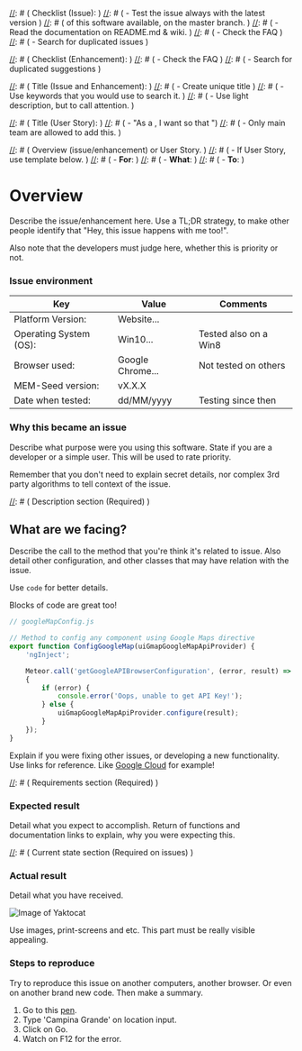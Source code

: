 [//]: # (#############################################################)
[//]: # ( WARNING! This is an comment. If you need, use it.           )
[//]: # ( -| READ this below, BEFORE saving the new issue.            )
[//]: # (  V                                                          )

[//]: # ( Checklist (Issue):                                          )
[//]: # (   - Test the issue always with the latest version           )
[//]: # ( of this software available, on the master branch.           )
[//]: # (   - Read the documentation on README.md & wiki.             )
[//]: # (   - Check the FAQ                                           )
[//]: # (   - Search for duplicated issues                            )

[//]: # ( Checklist (Enhancement):                                    )
[//]: # (   - Check the FAQ                                           )
[//]: # (   - Search for duplicated suggestions                       )

[//]: # ( Title (Issue and Enhancement):                              )
[//]: # (   - Create unique title                                     )
[//]: # (   - Use keywords that you would use to search it.           )
[//]: # (   - Use light description, but to call attention.           )

[//]: # ( Title (User Story):                                         )
[//]: # (   - "As a <type of User>, I want <a goal> so that <benefit>")
[//]: # (   - Only main team are allowed to add this.                 )

[//]: # ( QUICK NOTE: 72 characters on each line, is love s2.         )

[//]: # (#############################################################)
[//]: # ( Overview (issue/enhancement) or User Story.                 )
[//]: # (  - If User Story, use template below.                       )
[//]: # (  - **For**: <Purpose>                                       )
[//]: # (  - **What**: <Subjects>                                     )
[//]: # (  - **To**: <improve>                                        )
# Overview

Describe the issue/enhancement here. Use a TL;DR strategy, to make other
people identify that "Hey, this issue happens with me too!".

Also note that the developers must judge here, whether this
is priority or not.

[//]: # (#############################################################)
[//]: # ( Required on Issues                                          )
### Issue environment

| Key                    | Value            | Comments                         |
| ---------------------- | ---------------- | ----------------------- |
| Platform Version:      | Website...       |                         |
| Operating System (OS): | Win10...         | Tested also on a Win8   |
| Browser used:          | Google Chrome... | Not tested on others    |
| MEM-Seed version:      | vX.X.X           |                         |
| Date when tested:      | dd/MM/yyyy       | Testing since then      |

[//]: # (#############################################################)
[//]: # ( Context section                                             )
[//]: # ( - Use "Why this would be great" if it's enhancement or a US )
### Why this became an issue

Describe what purpose were you using this software. State if you are a
developer or a simple user. This will be used to rate priority.

Remember that you don't need to explain secret details, nor complex 3rd
party algorithms to tell context of the issue.

[//]: # (#############################################################)
[//]: # ( Description section (Required)                              )
## What are we facing?

Describe the call to the method that you're think it's related to
issue. Also detail other configuration, and other classes that may have
relation with the issue.

Use `code` for better details.

Blocks of code are great too!
```javascript
// googleMapConfig.js

// Method to config any component using Google Maps directive
export function ConfigGoogleMap(uiGmapGoogleMapApiProvider) {
    'ngInject';

    Meteor.call('getGoogleAPIBrowserConfiguration', (error, result) =>
    {
        if (error) {
            console.error('Oops, unable to get API Key!');
        } else {
            uiGmapGoogleMapApiProvider.configure(result);
        }
    });
}
```

Explain if you were fixing other issues, or developing a new
functionality. Use links for reference. Like
[Google Cloud](https://cloud.google.com/) for example!

[//]: # (#############################################################)
[//]: # ( Requirements section (Required)                             )
### Expected result

Detail what you expect to accomplish. Return of functions and
documentation links to explain, why you were expecting this.

[//]: # (#############################################################)
[//]: # ( Current state section (Required on issues)                  )
### Actual result

Detail what you have received.

![Image of Yaktocat](https://octodex.github.com/images/yaktocat.png)

Use images, print-screens and etc. This part must be really visible
appealing.

[//]: # (#############################################################)
[//]: # ( Reproduction section                                        )
[//]: # ( - This section it's optional if you can't really reproduce. )
### Steps to reproduce

Try to reproduce this issue on another computers, another browser. Or
even on another brand new code. Then make a summary.

  1. Go to this [pen](http://codepen.io/jaguilera/pen/MYpQVB).
  2. Type 'Campina Grande' on location input.
  3. Click on Go.
  4. Watch on F12 for the error.
